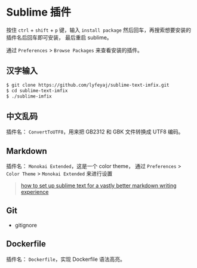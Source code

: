# Sublime 插件

按住 `ctrl` + `shift` + `p` 键，输入 `install package` 然后回车，再搜索想要安装的插件名后回车即可安装， 最后重启 sublime。

通过 `Preferences` > `Browse Packages` 来查看安装的插件。

## 汉字输入

```sh
$ git clone https://github.com/lyfeyaj/sublime-text-imfix.git
$ cd sublime-text-imfix
$ ./sublime-imfix
```

## 中文乱码

插件名： `ConvertToUTF8`，用来把 GB2312 和 GBK 文件转换成 UTF8 编码。

## Markdown

插件名： `Monokai Extended`，这是一个 color theme， 通过 `Preferences` > `Color Theme` > `Monokai Extended` 来进行设置

> [how to set up sublime text for a vastly better markdown writing experience](https://blog.mariusschulz.com/2014/12/16/how-to-set-up-sublime-text-for-a-vastly-better-markdown-writing-experience)

## Git

* gitignore

## Dockerfile

插件名： `Dockerfile`，实现 Dockerfile 语法高亮。

